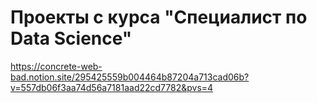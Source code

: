 # Проекты с курса "Специалист по Data Science"
https://concrete-web-bad.notion.site/295425559b004464b87204a713cad06b?v=557db06f3aa74d56a7181aad22cd7782&pvs=4
